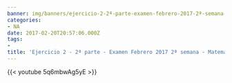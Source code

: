 ```yaml
---
banner: img/banners/ejercicio-2-2ª-parte-examen-febrero-2017-2ª-semana-matematica-financiera-grado-en-ade-uned.jpg
categories:
- NA
date: 2017-02-20T20:57:06.000Z
tags:
- 
title: 'Ejercicio 2 - 2ª parte - Examen Febrero 2017 2ª semana - Matemática Financiera - Grado en Ade Uned'
---
```




{{< youtube 5q6mbwAg5yE >}}
